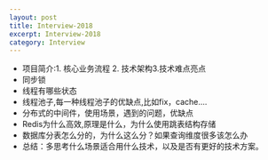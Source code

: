 ```yaml
---
layout: post
title: Interview-2018
excerpt: Interview-2018
category: Interview
---
```


- 项目简介:1. 核心业务流程 2. 技术架构3.技术难点亮点
- 同步锁
- 线程有哪些状态
- 线程池子,每一种线程池子的优缺点,比如fix，cache....
- 分布式的中间件，使用场景，遇到的问题，优缺点
- Redis为什么高效,原理是什么，为什么使用跳表结构存储
- 数据库分表怎么分的，为什么这么分？如果查询维度很多该怎么办
- 总结：多思考什么场景适合用什么技术，以及是否有更好的技术方案。
